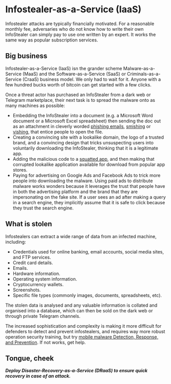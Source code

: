 # Infostealer-as-a-Service (IaaS)

Infostealer attacks are typically financially motivated. For a reasonable monthly fee, adversaries who do not know how to write their own InfoStealer can simply pay to use one written by an expert. It works the same way as popular subscription services. 

## Big business

Infostealer-as-a-Service (IaaS) isn the grander scheme Malware-as-a-Service (MaaS) and the Software-as-a-Service (SaaS) or Criminals-as-a-Service (CraaS) business model. We only had to wait for it. Anyone with a few hundred bucks worth of bitcoin can get started with a few clicks. 

Once a threat actor has purchased an InfoStealer from a dark web or Telegram marketplace, their next task is to spread the malware onto as many machines as possible: 

* Embedding the InfoStealer into a document (e.g. a Microsoft Word document or a Microsoft Excel spreadsheet) then sending the doc out as an attachment in cleverly worded [phishing emails](../general/phishing.md), [smishing](smishing.md) or [vishing](vishing.md), that entice people to open the file. 
* Creating a convincing site with a lookalike domain, the logo of a trusted brand, and a convincing design that tricks unsuspecting users into voluntarily downloading the InfoStealer, thinking that it is a legitimate app. 
* Adding the malicious code to a [squatted app](squatting.md), and then making that corrupted lookalike application available for download from popular app stores. 
* Paying for advertising on Google Ads and Facebook Ads to trick more people into downloading the malware. Using paid ads to distribute malware works wonders because it leverages the trust that people have in both the advertising platform and the brand that they are impersonating on the fake site. If a user sees an ad after making a query in a search engine, they implicitly assume that it is safe to click because they trust the search engine.

## What is stolen

Infostealers can extract a wide range of data from an infected machine, including:

* Credentials used for online banking, email accounts, social media sites, and FTP services.
* Credit card details.
* Emails.
* Hardware information.
* Operating system information.
* Cryptocurrency wallets.
* Screenshots.
* Specific file types (commonly images, documents, spreadsheets, etc).

The stolen data is analysed and any valuable information is collated and organised into a database, which can then be sold on the dark web or through private Telegram channels.

The increased sophistication and complexity is making it more difficult for defenders to detect and prevent infostealers, and requires way more robust operation security training, but try [mobile malware Detection, Response, and Prevention](malware.md). If not works, get help.

## Tongue, cheek

***Deploy Disaster-Recovery-as-a-Service (DRaaS) to ensure quick recovery in case of an attack.***
